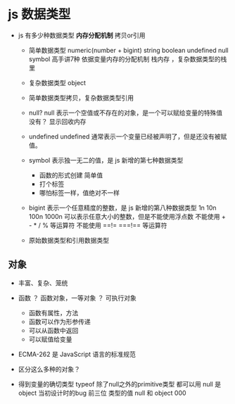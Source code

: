 # js 数据类型

- js 有多少种数据类型
  **内存分配机制**
  拷贝or引用

  - 简单数据类型
    numeric(number + bigint) string boolean undefined null symbol
    高手讲7种 
    依据变量内存的分配机制 栈内存 ，复杂数据类型的栈里
  - 复杂数据类型
    object
  - 简单数据类型拷贝，复杂数据类型引用


  - null?
    null 表示一个空值或不存在的对象，是一个可以赋给变量的特殊值
    没有？
    显示回收内存

  - undefined
    undefined 通常表示一个变量已经被声明了，但是还没有被赋值。

  - symbol
    表示独一无二的值，是 js 新增的第七种数据类型
    - 函数的形式创建 简单值
    - 打个标签
    - 哪怕标签一样，值绝对不一样

  - bigint
    表示一个任意精度的整数，是 js 新增的第八种数据类型
    1n 10n 100n 1000n
    可以表示任意大小的整数，但是不能使用浮点数
    不能使用 + - * / % 等运算符
    不能使用 ==!= ===!== 等运算符

  - 原始数据类型和引用数据类型

## 对象
  - 丰富、复杂、笼统
  - 函数 ？ 函数对象，一等对象 ？ 可执行对象
    - 函数有属性，方法
    - 函数可以作为形参传递
    - 可以从函数中返回
    - 可以赋值给变量

  - ECMA-262 是 JavaScript 语言的标准规范

  - 区分这么多种的对象？
  - 得到变量的确切类型
    typeof 除了null之外的primitive类型 都可以用
    null 是object 当初设计时的bug
    前三位 类型的值 null 和 object 000
